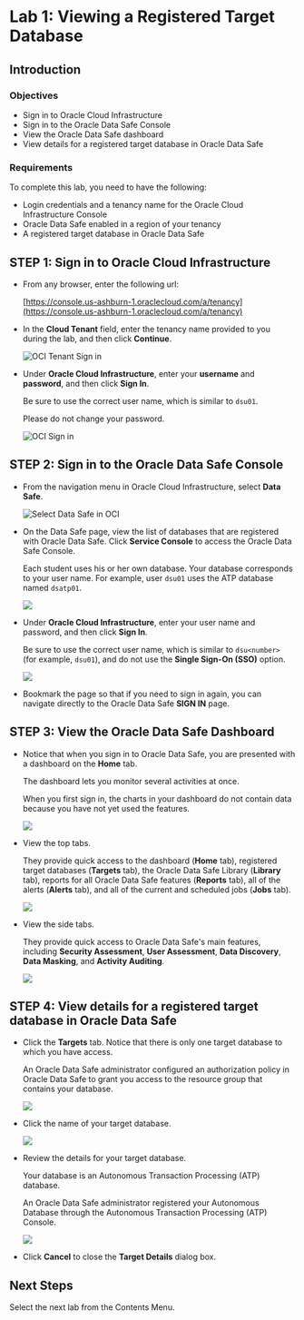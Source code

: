 # Lab 1: Viewing a Registered Target Database

## Introduction
### Objectives
- Sign in to Oracle Cloud Infrastructure
- Sign in to the Oracle Data Safe Console
- View the Oracle Data Safe dashboard
- View details for a registered target database in Oracle Data Safe

### Requirements
To complete this lab, you need to have the following:
- Login credentials and a tenancy name for the Oracle Cloud Infrastructure Console
- Oracle Data Safe enabled in a region of your tenancy
- A registered target database in Oracle Data Safe

## **STEP 1**: Sign in to Oracle Cloud Infrastructure

- From any browser, enter the following url:

  [https://console.us-ashburn-1.oraclecloud.com/a/tenancy](https://console.us-ashburn-1.oraclecloud.com/a/tenancy)

- In the **Cloud Tenant** field, enter the tenancy name provided to you during the lab, and then click **Continue**.

    ![OCI Tenant Sign in](./img/2019-08-13%2013_59_08-Oracle%20Cloud%20Infrastructure%20_%20Sign%20In.png "OCI Tenant Sign in")

- Under **Oracle Cloud Infrastructure**, enter your **username** and **password**, and then click **Sign In**.

  Be sure to use the correct user name, which is similar to `dsu01`.

  Please do not change your password.

  ![OCI Sign in](./img/oci-sign-in.png "OCI Sign in")


## **STEP 2**: Sign in to the Oracle Data Safe Console

- From the navigation menu in Oracle Cloud Infrastructure, select **Data Safe**.

    ![Select Data Safe in OCI](./img/select-data-safe-in-oci.png)

- On the Data Safe page, view the list of databases that are registered with Oracle Data Safe. Click **Service Console** to access the Oracle Data Safe Console.

  Each student uses his or her own database. Your database corresponds to your user name. For example, user `dsu01` uses the ATP database named `dsatp01`.

    ![](./img/click-service-console.png)

- Under **Oracle Cloud Infrastructure**, enter your user name and password, and then click **Sign In**.

  Be sure to use the correct user name, which is similar to `dsu<number>` (for example, `dsu01`), and do not use the **Single Sign-On (SSO)** option.

  ![](./img/oci-sign-in.png)

- Bookmark the page so that if you need to sign in again, you can navigate directly to the Oracle Data Safe **SIGN IN** page.



## **STEP 3**: View the Oracle Data Safe Dashboard

- Notice that when you sign in to Oracle Data Safe, you are presented with a dashboard on the **Home** tab.

  The dashboard lets you monitor several activities at once.

  When you first sign in, the charts in your dashboard do not contain data because you have not yet used the features.

    ![](./img/initial-ds-dashboard.png)



- View the top tabs.

  They provide quick access to the dashboard (**Home** tab), registered target databases (**Targets** tab), the Oracle Data Safe Library (**Library** tab), reports for all Oracle Data Safe features (**Reports** tab), all of the alerts (**Alerts** tab), and all of the current and scheduled jobs (**Jobs** tab).

  ![](./img/top-tabs.png)


- View the side tabs.

  They provide quick access to Oracle Data Safe's main features, including **Security Assessment**, **User Assessment**, **Data Discovery**, **Data Masking**, and **Activity Auditing**.

    ![](./img/side-tabs.png)



## **STEP 4**: View details for a registered target database in Oracle Data Safe

- Click the **Targets** tab. Notice that there is only one target database to which you have access.

  An Oracle Data Safe administrator configured an authorization policy in Oracle Data Safe to grant you access to the resource group that contains your database.

    ![](./img/select-targets-tab.png)
 

- Click the name of your target database.

   ![](./img/click-target-db.png)


- Review the details for your target database.

  Your database is an Autonomous Transaction Processing (ATP) database.

  An Oracle Data Safe administrator registered your Autonomous Database through the Autonomous Transaction Processing (ATP) Console.

  ![](./img/dsatp01-registered-db.png)


- Click **Cancel** to close the **Target Details** dialog box.


## Next Steps
Select the next lab from the Contents Menu.